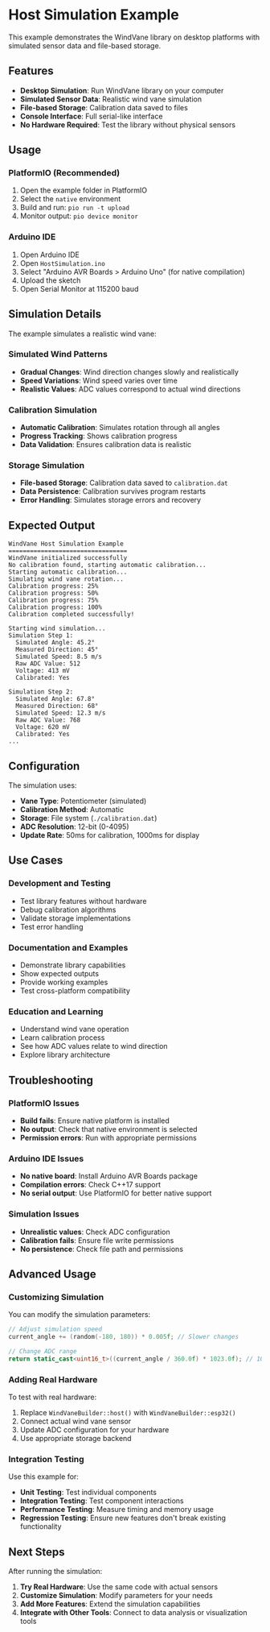 # Host Simulation Example

This example demonstrates the WindVane library on desktop platforms with simulated sensor data and file-based storage.

## Features

- **Desktop Simulation**: Run WindVane library on your computer
- **Simulated Sensor Data**: Realistic wind vane simulation
- **File-based Storage**: Calibration data saved to files
- **Console Interface**: Full serial-like interface
- **No Hardware Required**: Test the library without physical sensors

## Usage

### PlatformIO (Recommended)

1. Open the example folder in PlatformIO
2. Select the `native` environment
3. Build and run: `pio run -t upload`
4. Monitor output: `pio device monitor`

### Arduino IDE

1. Open Arduino IDE
2. Open `HostSimulation.ino`
3. Select "Arduino AVR Boards > Arduino Uno" (for native compilation)
4. Upload the sketch
5. Open Serial Monitor at 115200 baud

## Simulation Details

The example simulates a realistic wind vane:

### Simulated Wind Patterns
- **Gradual Changes**: Wind direction changes slowly and realistically
- **Speed Variations**: Wind speed varies over time
- **Realistic Values**: ADC values correspond to actual wind directions

### Calibration Simulation
- **Automatic Calibration**: Simulates rotation through all angles
- **Progress Tracking**: Shows calibration progress
- **Data Validation**: Ensures calibration data is realistic

### Storage Simulation
- **File-based Storage**: Calibration data saved to `calibration.dat`
- **Data Persistence**: Calibration survives program restarts
- **Error Handling**: Simulates storage errors and recovery

## Expected Output

```
WindVane Host Simulation Example
=================================
WindVane initialized successfully
No calibration found, starting automatic calibration...
Starting automatic calibration...
Simulating wind vane rotation...
Calibration progress: 25%
Calibration progress: 50%
Calibration progress: 75%
Calibration progress: 100%
Calibration completed successfully!

Starting wind simulation...
Simulation Step 1:
  Simulated Angle: 45.2°
  Measured Direction: 45°
  Simulated Speed: 8.5 m/s
  Raw ADC Value: 512
  Voltage: 413 mV
  Calibrated: Yes

Simulation Step 2:
  Simulated Angle: 67.8°
  Measured Direction: 68°
  Simulated Speed: 12.3 m/s
  Raw ADC Value: 768
  Voltage: 620 mV
  Calibrated: Yes
...
```

## Configuration

The simulation uses:

- **Vane Type**: Potentiometer (simulated)
- **Calibration Method**: Automatic
- **Storage**: File system (`./calibration.dat`)
- **ADC Resolution**: 12-bit (0-4095)
- **Update Rate**: 50ms for calibration, 1000ms for display

## Use Cases

### Development and Testing
- Test library features without hardware
- Debug calibration algorithms
- Validate storage implementations
- Test error handling

### Documentation and Examples
- Demonstrate library capabilities
- Show expected outputs
- Provide working examples
- Test cross-platform compatibility

### Education and Learning
- Understand wind vane operation
- Learn calibration process
- See how ADC values relate to wind direction
- Explore library architecture

## Troubleshooting

### PlatformIO Issues
- **Build fails**: Ensure native platform is installed
- **No output**: Check that native environment is selected
- **Permission errors**: Run with appropriate permissions

### Arduino IDE Issues
- **No native board**: Install Arduino AVR Boards package
- **Compilation errors**: Check C++17 support
- **No serial output**: Use PlatformIO for better native support

### Simulation Issues
- **Unrealistic values**: Check ADC configuration
- **Calibration fails**: Ensure file write permissions
- **No persistence**: Check file path and permissions

## Advanced Usage

### Customizing Simulation
You can modify the simulation parameters:

```cpp
// Adjust simulation speed
current_angle += (random(-180, 180)) * 0.005f; // Slower changes

// Change ADC range
return static_cast<uint16_t>((current_angle / 360.0f) * 1023.0f); // 10-bit ADC
```

### Adding Real Hardware
To test with real hardware:

1. Replace `WindVaneBuilder::host()` with `WindVaneBuilder::esp32()`
2. Connect actual wind vane sensor
3. Update ADC configuration for your hardware
4. Use appropriate storage backend

### Integration Testing
Use this example for:

- **Unit Testing**: Test individual components
- **Integration Testing**: Test component interactions
- **Performance Testing**: Measure timing and memory usage
- **Regression Testing**: Ensure new features don't break existing functionality

## Next Steps

After running the simulation:

1. **Try Real Hardware**: Use the same code with actual sensors
2. **Customize Simulation**: Modify parameters for your needs
3. **Add More Features**: Extend the simulation capabilities
4. **Integrate with Other Tools**: Connect to data analysis or visualization tools